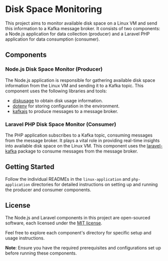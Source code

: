 # Disk Space Monitoring

This project aims to monitor available disk space on a Linux VM and send this information to a Kafka message broker. It consists of two components: a Node.js application for data collection (producer) and a Laravel PHP application for data consumption (consumer).

## Components

### Node.js Disk Space Monitor (Producer)
The Node.js application is responsible for gathering available disk space information from the Linux VM and sending it to a Kafka topic. This component uses the following libraries and tools:
- [diskusage](https://www.npmjs.com/package/diskusage) to obtain disk usage information.
- [dotenv](https://github.com/motdotla/dotenv) for storing configuration in the environment.
- [kafkajs](https://www.npmjs.com/package/kafkajs) to produce messages to a message broker.

### Laravel PHP Disk Space Monitor (Consumer)
The PHP application subscribes to a Kafka topic, consuming messages from the message broker. It plays a vital role in providing real-time insights into available disk space on the Linux VM. This component uses the [laravel-kafka](https://github.com/mateusjunges/laravel-kafka) package to consume messages from the message broker.

## Getting Started
Follow the individual READMEs in the `linux-application` and `php-application` directories for detailed instructions on setting up and running the producer and consumer components.

## License
The Node.js and Laravel components in this project are open-sourced software, each licensed under the [MIT license](https://opensource.org/licenses/MIT).

Feel free to explore each component's directory for specific setup and usage instructions.

**Note**: Ensure you have the required prerequisites and configurations set up before running these components.